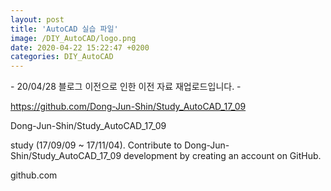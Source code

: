 ```yaml
---
layout: post
title: 'AutoCAD 실습 파일'
image: /DIY_AutoCAD/logo.png
date: 2020-04-22 15:22:47 +0200
categories: DIY_AutoCAD
---
```



\- 20/04/28 블로그 이전으로 인한 이전 자료 재업로드입니다. -





https://github.com/Dong-Jun-Shin/Study_AutoCAD_17_09



Dong-Jun-Shin/Study_AutoCAD_17_09

study (17/09/09 ~ 17/11/04). Contribute to Dong-Jun-Shin/Study_AutoCAD_17_09
development by creating an account on GitHub.

github.com













